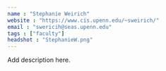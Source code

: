 ```yaml
---
name : "Stephanie Weirich"
website : "https://www.cis.upenn.edu/~sweirich/"
email : "swericih@seas.upenn.edu"
tags : ["faculty"]
headshot : "StephanieW.png"
---
```

Add description here.
